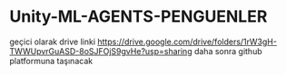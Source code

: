 # Unity-ML-AGENTS-PENGUENLER
geçici olarak drive linki https://drive.google.com/drive/folders/1rW3gH-TWWUpvrGuASD-8oSJFOjS9gvHe?usp=sharing 
daha sonra github platformuna taşınacak
